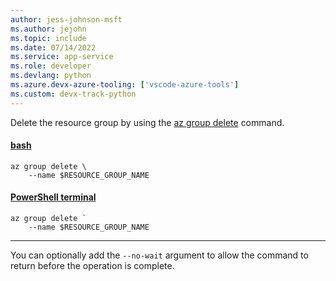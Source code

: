```yaml
---
author: jess-johnson-msft
ms.author: jejohn
ms.topic: include
ms.date: 07/14/2022
ms.service: app-service
ms.role: developer
ms.devlang: python
ms.azure.devx-azure-tooling: ['vscode-azure-tools']
ms.custom: devx-track-python
---
```


Delete the resource group by using the [az group delete](/cli/azure/group#az_group_delete) command.

#### [bash](#tab/terminal-bash)

```azurecli
az group delete \
    --name $RESOURCE_GROUP_NAME 
```

#### [PowerShell terminal](#tab/terminal-powershell)

```azurecli
az group delete `
    --name $RESOURCE_GROUP_NAME 
```

---

You can optionally add the `--no-wait` argument to allow the command to return before the operation is complete.
